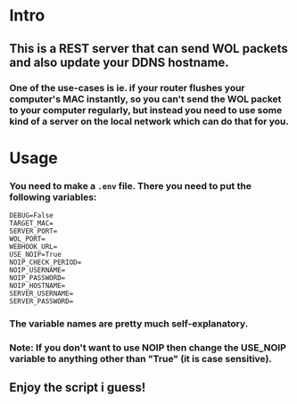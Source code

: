 # Intro


## This is a REST server that can send WOL packets and also update your DDNS hostname. 

### One of the use-cases is ie. if your router flushes your computer's MAC instantly, so you can't send the WOL packet to your computer regularly, but instead you need to use some kind of a server on the local network which can do that for you.


# Usage


### You need to make a `.env` file. There you need to put the following variables:


```
DEBUG=False
TARGET_MAC=
SERVER_PORT=
WOL_PORT=
WEBHOOK_URL=
USE_NOIP=True
NOIP_CHECK_PERIOD=
NOIP_USERNAME=
NOIP_PASSWORD=
NOIP_HOSTNAME=
SERVER_USERNAME=
SERVER_PASSWORD=
```

### The variable names are pretty much self-explanatory. 


### Note: If you don't want to use NOIP then change the USE_NOIP variable to anything other than "True" (it is case sensitive).


## Enjoy the script i guess!
